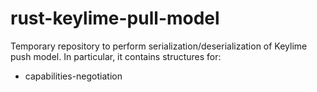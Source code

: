 # rust-keylime-pull-model
Temporary repository to perform serialization/deserialization of Keylime push model. In particular, it contains structures for:
* capabilities-negotiation
